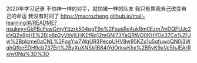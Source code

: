2020年学习记录
不怕神一样的对手，就怕猪一样的队友
我只有靠我自己改变自己的命运
我没有时间了
https://macrozheng.github.io/mall-learning/#/README?nsukey=GkPBcFewGmyYttzrk504pgT9o%2FsusRe4ukRm0Ezm7mDQFUJc2kVQ2v8gHE%2Bip8p2yVbViLHKEfRq12mGNl73YaQRWO0KHYOk37Ca%2FJw%2Bplcme0aCNL%2FogYw7WqUR3PecpUHV8w95KZu1u5qfuwoQN0j3WqhQfbeEDH9cb737Ert%2ByXuXNSb1B84jYdOrkwKhx%2B5yK9uVc5hJEArRxnv0Ng%3D%3D
